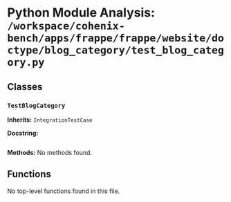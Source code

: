 # Python Module Analysis: `/workspace/cohenix-bench/apps/frappe/frappe/website/doctype/blog_category/test_blog_category.py`

## Classes

### `TestBlogCategory`
**Inherits:** `IntegrationTestCase`


**Docstring:**
```

```

**Methods:**
No methods found.




## Functions

No top-level functions found in this file.
